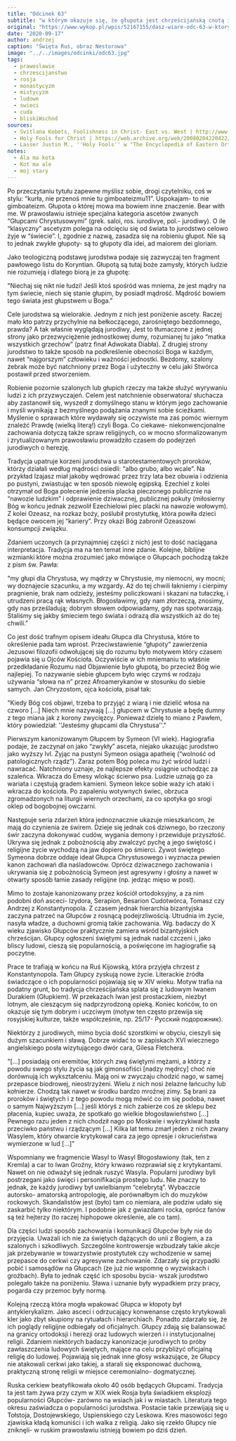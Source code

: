 ```yaml
---
title: "Odcinek 63"
subtitle: "w którym okazuje się, że głupota jest chrześcijańską cnotą i prowadzi do świętości."
original: "https://www.wykop.pl/wpis/52167155/dasz-wiare-odc-63-w-ktorym-okazuje-sie-ze-glupota-/"
date: "2020-09-17"
author: andrzej
caption: "Święta Ruś, obraz Nestorowa"
image: "../../images/odcinki/odc63.jpg"
tags:
  - prawoslawie
  - chrzescijanstwo
  - rosja
  - monastycyzm
  - mistycyzm
  - ludowe
  - swieci
  - cuda
  - bliskiWschod
sources:
  - Svitlana Kobets, Foolishness in Christ- East vs. West | http://www.slavdom.com/index.php?id=21
  - Holy Fools for Christ | https://web.archive.org/web/20080204220422/http://stnicholas-billings.org/Saints/HolyFools/holyfools.htm
  - Lasser Justin M., ''Holy Fools'' w "The Encyclopedia of Eastern Orthodox Christianity"
notes:
  - Ala ma kota
  - Kot ma ale
  - moj stary
---
```


Po przeczytaniu tytułu zapewne myślisz sobie, drogi czytelniku, coś w stylu: “kurła, nie przenoś mnie tu
gimboateizmu11”. Uspokajam- to nie gimboateizm. Głupota o której mowa ma bowiem inne znaczenie. Bear with me. W prawosławiu istnieje specjalna kategoria ascetów zwanych “Głupcami Chrystusowymi” (grek. saloi, ros. iurodivye, pol.- jurodiwy). O ile “klasyczny” ascetyzm polega na odcięciu się od świata to jurodstwo celowo żyje w “świecie”. I, zgodnie z nazwą, zasadza się na robieniu głupot. Nie są to jednak zwykłe głupoty- są to głupoty dla idei, ad maiorem dei gloriam.

Jako teologiczną podstawę jurodstwa podaje się zazwyczaj ten fragment pawłowego listu do Koryntian. Głupotą są tutaj boże zamysły, których ludzie nie rozumieją i dlatego biorą je za głupotę:

"Niechaj się nikt nie łudzi! Jeśli ktoś spośród was mniema, że jest mądry na tym świecie, niech się stanie głupim, by posiadł mądrość. Mądrość bowiem tego świata jest głupstwem u Boga."

Cele jurodstwa są wielorakie. Jednym z nich jest poniżenie ascety. Raczej mało kto patrzy przychylnie na bełkoczącego, zarośniętego bezdomnego, prawda? A tak właśnie wyglądają jurodiwy, Jest to tłumaczone z jednej strony jako przezwyciężenie jednostkowej dumy, rozumianej tu jako “matka wszystkich grzechów” (patrz finał Adwokata Diabła). Z drugiej strony jurodstwo to także sposób na podkreślenie obecności Boga w każdym, nawet “najgorszym” człowieku i ważności jednostki. Bezdomy, szalony żebrak może być natchniony przez Boga i użyteczny w celu jaki Stwórca postawił przed stworzeniem.

Robienie pozornie szalonych lub głupich rzeczy ma także służyć wyrywaniu ludzi z ich przyzwyczajeń. Celem jest natchnienie obserwatora/ słuchacza aby zastanowił się, wyszedł z domyślnego stanu w którym jego zachowanie i myśli wynikają z bezmyślnego podążania znanymi sobie ścieżkami. Myślenie o sprawach które wydawały się oczywiste ma zaś pomóc wiernym znaleźć Prawdę (wielką literą!) czyli Boga. Co ciekawe- niekonwencjonalne zachowania dotyczą także spraw religijnych, co w mocno sformalizowanym i zrytualizowanym prawosławiu prowadziło czasem do podejrzeń jurodiwych o herezję.

Tradycja upatruje korzeni jurodstwa u starotestamentowych proroków, którzy działali według mądrości osiedli: “albo grubo, albo wcale”. Na przykład Izajasz miał jakoby wędrować przez trzy lata bez obuwia i odzienia po pustyni, zwiastując w ten sposób niewolę egipską. Ezechiel z kolei otrzymał od Boga polecenie jedzenia placka pieczonego publicznie na “nawozie ludzkim” i odprawienie dziwacznej, publicznej pokuty (miłosierny Bóg w końcu jednak zezwolił Ezechielowi piec placki na nawozie wołowym). Z kolei Ozeasz, na rozkaz boży, poślubił prostytutkę, która powiła dzieci będące owocem jej “kariery”. Przy okazi Bóg zabronił Ozeaszowi konsumpcji związku.

Zdaniem uczonych (a przynajmniej części z nich) jest to dość naciągana interpretacja. Tradycja ma na ten temat inne zdanie. Kolejne, biblijne wzmianki które można zrozumieć jako mówiące o Głupcach pochodzą także z pism św. Pawła:

"my głupi dla Chrystusa, wy mądrzy w Chrystusie, my niemocni, wy mocni; wy doznajecie szacunku, a my wzgardy. Aż do tej chwili łakniemy i cierpimy pragnienie, brak nam odzieży, jesteśmy policzkowani i skazani na tułaczkę, i utrudzeni pracą rąk własnych. Błogosławimy, gdy nam złorzeczą, znosimy, gdy nas prześladują; dobrym słowem odpowiadamy, gdy nas spotwarzają. Staliśmy się jakby śmieciem tego świata i odrazą dla wszystkich aż do tej chwili."

Co jest dość trafnym opisem ideału Głupca dla Chrystusa, które to określenie pada tam wprost. Przeciwstawienie “głupoty” zawierzenia Jezusowi filozofii odwołującej się do rozumu było motywem który czasem pojawia się u Ojców Kościoła. Oczywiście w ich mniemaniu to właśnie przedkładanie Rozumu nad Objawienie było głupotą, bo przecież Bóg wie najlepiej. To nazywanie siebie głupcem było więc czymś w rodzaju używania “słowa na n” przez Afroamerykanów w stosunku do siebie samych. Jan Chryzostom, ojca kościoła, pisał tak:

"Kiedy Bóg coś objawi, trzeba to przyjąć z wiarą i nie dzielić włosa na czworo [...] Niech mnie nazywają [...] głupcem w Chrystusie a będę dumny z tego miana jak z korony zwycięzcy. Ponieważ dzielę to miano z Pawłem, który powiedział: ''Jesteśmy głupcami dla Chrystusa''."

Pierwszym kanonizowanym Głupcem by Symeon (VI wiek). Hagiografia podaje, że zaczynał on jako “zwykły” asceta, niejako ukazując jurodstwo jako wyższy lvl. Żyjąc na pustyni Symeon osiąga apatheię (“wolność od patologicznych rządz”). Zaraz potem Bóg poleca mu żyć wśród ludzi i nawracać. Natchniony uznaje, że najlepsze efekty osiągnie uchodząc za szaleńca. Wkracza do Emesy wlokąc ścierwo psa. Ludzie uznają go za wariata i częstują gradem kamieni. Symeon lekce sobie waży ich ataki i wkracza do kościoła. Po zapaleniu wotywnych świec, obrzuca zgromadzonych na liturgii wiernych orzechami, za co spotyka go srogi oklep od bogobojnej owczarni.

Następuje seria zdarzeń która jednoznacznie ukazuje mieszkańcom, że mają do czynienia ze świrem. Dzieje się jednak coś dziwnego, bo rzeczony świr zaczyna dokonywać cudów, wygania demony i przewiduje przyszłość. Ukrywa się jednak z pobożnością aby zwalczyć pychę a jego świętość i religijne życie wychodzą na jaw dopiero po śmierci. Żywot świętego Symeona dobrze oddaje ideał Głupca Chrystusowego i wyznacza pewien kanon zachowań dla naśladowców. Oprócz dziwacznego zachowania i ukrywania się z pobożnością Symeon jest agresywny i głośny a nawet w otwarty sposób łamie zasady religijne (np. jedząc mięso w post).

Mimo to zostaje kanonizowany przez kościół ortodoksyjny, a za nim podobni doń asceci- Izydora, Serapion, Besarion Cudotwórca, Tomasz czy Andrzej z Konstantynopola. Z czasem jednak hierarchia bizantyjska zaczyna patrzeć na Głupców z rosnącą podejrzliwością. Utrudnia im życie, nasyła władze, a duchowni gromią takie zachowania. Wg. badaczy do X wieku zjawisko Głupców praktycznie zamiera wśród bizantyjskich chrześcijan. Głupcy ogłoszeni świętymi są jednak nadal czczeni i, jako bliscy ludowi, cieszą się popularnością, a poświęcone im hagiografie są poczytne.

Prace te trafiają w końcu na Ruś Kijowską, która przyjęła chrzest z Konstantynopola. Tam Głupcy zyskują nowe życie. Literackie źródła świadczące o ich popularności pojawiają się w XIV wieku. Motyw trafia na podatny grunt, bo tradycja chrześcijańska splata się z ludowym Iwanem Durakiem (Głupkiem). W przekazach Iwan jest prostaczkiem, niezbyt lotnym, ale cieszącym się nadprzyrodzoną opieką. Koniec końców, to on okazuje się tym dobrym i uczciwym (motyw ten często przewija się rosyjskiej kulturze, także współcześnie, np. 25/17- Русский подорожник).

Niektórzy z jurodiwych, mimo bycia dość szorstkimi w obyciu, cieszyli się dużym szacunkiem i sławą. Dobrze widać to w zapiskach XVI wiecznego angielskiego posła wizytującego dwór cara, Gilesa Fletchera.

"[...] posiadają oni eremitów, których zwą świętymi mężami, a którzy z powodu swego stylu życia są jak gimonsofiści [nadzy mędrcy] choć nie dorównują ich wykształceniu. Mają oni w zwyczaju chodzić nago, w samej przepasce biodrowej, nieostrzyżeni. Wielu z nich nosi żelazne łańcuchy lub kołnierze. Chodzą tak nawet w środku bardzo mroźnej zimy. Są brani za proroków i świętych i z tego powodu mogą mówić co im się podoba, nawet o samym Najwyższym [...] jeśli któryś z nich zabierze coś ze sklepu bez płacenia, kupiec uważa, że spotkało go wielkie błogosławieństwo [...] Pewnego razu jeden z nich chodził nago po Moskwie i wykrzykiwał hasła przeciwko państwu i rządzącym [...] Kilka lat temu zmarł jeden z nich zwany Wasylem, który otwarcie krytykował cara za jego opresje i okrucieństwa wymierzone w lud [...]"

Wspomniany we fragmencie Wasyl to Wasyl Błogosławiony (tak, ten z Kremla) a car to Iwan Groźny, który krwawo rozprawiał się z krytykantami. Nawet on nie odważył się jednak ruszyć Wasyla. Popularni jurodiwy byli postrzegani jako święci i personifikacja prostego ludu. Nie znaczy to jednak, że każdy jurodiwy był uwielbianym “celebrytą”. Wybaczcie autorsko- amatorską antropologię, ale porównałbym ich do muzyków rockowych. Skandalistów jest (było) tam co niemiara, ale podziw udało się zaskarbić tylko niektórym. I podobnie jak z gwiazdami rocka, oprócz fanów są też hejterzy (to raczej hiphopowe określenie, ale co tam).

Dla części ludzi sposób zachowania i komunikacji Głupców były nie do przyjęcia. Uważali ich nie za świętych dążących do unii z Bogiem, a za szalonych i szkodliwych. Szczególne kontrowersje wzbudzały takie akcje jak przebywanie w towarzystwie prostytutek czy wchodzenie w samej przepasce do cerkwi czy agresywne zachowanie. Zdarzały się przypadki pobić i samosądów na Głupcach (że już nie wspomnę o wyzwiskach i groźbach). Była to jednak część ich sposobu bycia- wszak jurodstwo polegało także na poniżeniu. Sława i uznanie były wypadkiem przy pracy, pogarda czy przemoc były normą.

Kolejną rzeczą która mogła wpakować Głupca w kłopoty był antyklerykalizm. Jako asceci i odrzucający konwenanse często krytykowali kler jako zbyt skupiony na rytuałach i hierarchiach. Ponadto zdarzało się, że ich poglądy religijne odbiegały od oficjalnych. Głupcy zdają się balansować na granicy ortodoksji i herezji oraz ludowych wierzeń i i instytucjonalnej religii. Zdaniem niektórych badaczy kanonizacje jurodiwych to próby zawłaszczenia ludowych świętych, mające na celu przybliżyć oficjalną religię do ludowej. Pojawiają się jednak inne głosy wskazujące, że Głupcy nie atakowali cerkwi jako takiej, a starali się eksponować duchową, praktyczną stronę religii w miejsce ceremonialno- dogmatycznej.

Ruska cerkiew beatyfikowała około 40 osób będących Głupcami. Tradycja ta jest tam żywa przy czym w XIX wiek Rosja była świadkiem eksplozji popularności Głupców- zarówno na wsiach jak i w miastach. Literatura tego okresu zaświadcza o popularności jurodstwa. Postacie takie przewijają się u Tołstoja, Dostojewskiego, Uspienskiego czy Leskowa. Kres masowości tego zjawiska kładą komuniści i ich walka z religią. Jako się rzekło Głupcy nie zniknęli- w ruskim prawosławiu istnieją bowiem po dziś dzień.
